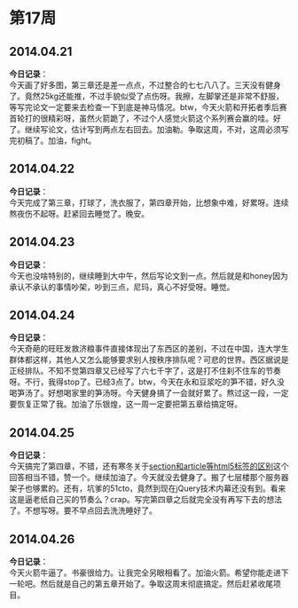第17周
======

## 2014.04.21

**今日记录**：  
今天画了好多图，第三章还是差一点点，不过整合的七七八八了。三天没有健身了。竟然25kg还能推，不过手貌似受了点伤呀。我擦，左脚掌还是非常不舒服，等写完论文一定要来去检查一下到底是神马情况。btw，今天火箭和开拓者季后赛首轮打的很精彩呀，虽然火箭跪了，不过个人感觉火箭这个系列赛会赢的哇。好了。继续写论文，估计写到两点左右回去。加油勒。争取这周，不对，这周必须写完初稿了。加油，fight。

## 2014.04.22

**今日记录**：  
今天完成了第三章，打球了，洗衣服了，第四章开始，比想象中难，好累呀。连续熬夜伤不起呀。赶紧回去睡觉了。晚安。

## 2014.04.23

**今日记录**：  
今天也没啥特别的，继续睡到大中午，然后写论文到一点。然后就是和honey因为承认不承认的事情吵架，吵到三点，尼玛，真心不好受呀。睡觉。

## 2014.04.24

**今日记录**：  
今天奇葩的旺旺发救济粮事件直接体现出了东西区的差别，不过在中国，连大学生群体都这样，其他人又怎么能够要求别人按秩序排队呢？可悲的世界。西区据说是正经排队。不知不觉第四章又已经写了六七千字了，这是打不住刹不住车的节奏呀。不行，我得stop了。已经3点了。btw，今天在永和豆浆吃的笋不错，好久没喝笋汤了。好想喝家里的笋汤呀。今天健身搞了一会就好累了。熬过这一段，一定要恢复正常了我。加油了乐银煌，这一周一定要把第五章给搞定呀。

## 2014.04.25

**今日记录**：  
今天搞完了第四章，不错，还有寒冬关于[section和article等html5标签的区别](http://www.zhihu.com/question/20308005/answer/17571043?utm_campaign=official_account&utm_source=weibo&utm_medium=zhihu&utm_content=roundtable)这个回答相当不错，赞一个。继续加油了。今天就没去健身了。搬了七层楼那个服务器架子也够累的。还有，坑爹的51cto，竟然到现在jQuery技术内幕还没有到。看来这是逼老纸自己买的节奏么？crap。写完第四章之后就完全没有再写下去的想法了。不想写呀。要不早点回去洗洗睡好了。

## 2014.04.26

**今日记录**：  
今天火箭牛逼了。书豪很给力。让我完全另眼相看了。加油火箭。希望你能走进下一轮吧。然后就是自己的第五章开始了。争取这周末彻底搞定。然后赶紧收尾项目。
